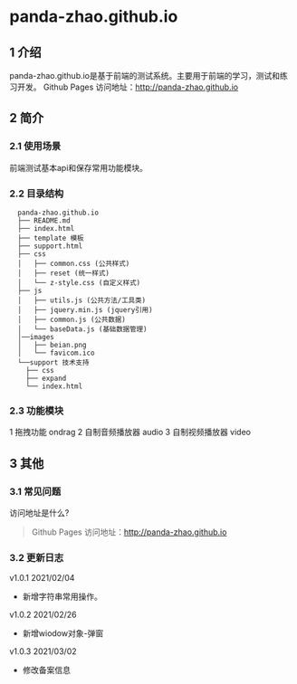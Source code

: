 # panda-zhao.github.io
## 1 介绍
panda-zhao.github.io是基于前端的测试系统。主要用于前端的学习，测试和练习开发。
Github Pages 访问地址：http://panda-zhao.github.io
## 2 简介
### 2.1 使用场景
前端测试基本api和保存常用功能模块。
### 2.2 目录结构
```
  panda-zhao.github.io
  ├── README.md
  ├── index.html
  ├── template 模板
  ├── support.html 
  ├── css
  │   ├── common.css (公共样式)
  │   ├── reset (统一样式)
  │   └── z-style.css (自定义样式)
  ├── js
  │   ├── utils.js (公共方法/工具类)
  │   ├── jquery.min.js (jquery引用)
  │   ├── common.js (公共数据)
  │   └── baseData.js (基础数据管理)
  │──images
  │   ├── beian.png
  │   └── favicom.ico
  └──support 技术支持
    ├── css
    ├── expand 
    └── index.html
```

### 2.3 功能模块

1 拖拽功能 ondrag
2 自制音频播放器 audio
3 自制视频播放器 video

## 3 其他

### 3.1 常见问题
  访问地址是什么?
  > Github Pages 访问地址：http://panda-zhao.github.io
### 3.2 更新日志

v1.0.1 2021/02/04
- 新增字符串常用操作。

v1.0.2 2021/02/26
- 新增wiodow对象-弹窗

v1.0.3 2021/03/02
- 修改备案信息